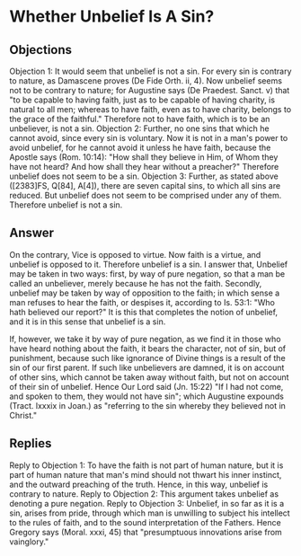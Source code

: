 # Whether Unbelief Is A Sin?
## Objections
Objection 1: It would seem that unbelief is not a sin. For every sin is contrary to nature, as Damascene proves (De Fide Orth. ii, 4). Now unbelief seems not to be contrary to nature; for Augustine says (De Praedest. Sanct. v) that "to be capable to having faith, just as to be capable of having charity, is natural to all men; whereas to have faith, even as to have charity, belongs to the grace of the faithful." Therefore not to have faith, which is to be an unbeliever, is not a sin.
Objection 2: Further, no one sins that which he cannot avoid, since every sin is voluntary. Now it is not in a man's power to avoid unbelief, for he cannot avoid it unless he have faith, because the Apostle says (Rom. 10:14): "How shall they believe in Him, of Whom they have not heard? And how shall they hear without a preacher?" Therefore unbelief does not seem to be a sin.
Objection 3: Further, as stated above ([2383]FS, Q[84], A[4]), there are seven capital sins, to which all sins are reduced. But unbelief does not seem to be comprised under any of them. Therefore unbelief is not a sin.
## Answer
On the contrary, Vice is opposed to virtue. Now faith is a virtue, and unbelief is opposed to it. Therefore unbelief is a sin.
I answer that, Unbelief may be taken in two ways: first, by way of pure negation, so that a man be called an unbeliever, merely because he has not the faith. Secondly, unbelief may be taken by way of opposition to the faith; in which sense a man refuses to hear the faith, or despises it, according to Is. 53:1: "Who hath believed our report?" It is this that completes the notion of unbelief, and it is in this sense that unbelief is a sin.

If, however, we take it by way of pure negation, as we find it in those who have heard nothing about the faith, it bears the character, not of sin, but of punishment, because such like ignorance of Divine things is a result of the sin of our first parent. If such like unbelievers are damned, it is on account of other sins, which cannot be taken away without faith, but not on account of their sin of unbelief. Hence Our Lord said (Jn. 15:22) "If I had not come, and spoken to them, they would not have sin"; which Augustine expounds (Tract. lxxxix in Joan.) as "referring to the sin whereby they believed not in Christ."
## Replies
Reply to Objection 1: To have the faith is not part of human nature, but it is part of human nature that man's mind should not thwart his inner instinct, and the outward preaching of the truth. Hence, in this way, unbelief is contrary to nature.
Reply to Objection 2: This argument takes unbelief as denoting a pure negation.
Reply to Objection 3: Unbelief, in so far as it is a sin, arises from pride, through which man is unwilling to subject his intellect to the rules of faith, and to the sound interpretation of the Fathers. Hence Gregory says (Moral. xxxi, 45) that "presumptuous innovations arise from vainglory."